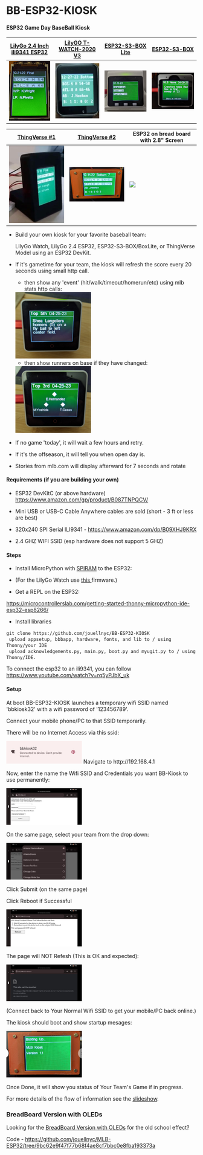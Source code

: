 # BB-ESP32-KIOSK

#### ESP32 Game Day BaseBall Kiosk


|<A HREF="https://www.tindie.com/products/lilygo/lilygo-ttgo-t4-v13-ili9341-24-inch-lcd-display/">LilyGo 2.4 Inch ili9341 ESP32</A> |<A HREF="https://www.aliexpress.us/item/3256802898629918.html">LilyGO T-WATCH-2020 V3 </A> |<A HREF="https://www.espressif.com/en/news/ESP32-S3-BOX_video">ESP32-S3-BOX Lite </A> |<A HREF="https://www.espressif.com/en/news/ESP32-S3-BOX_video">ESP32-S3-BOX</A>|
| ------------- | ------------- | ------------- |------------- |
|<img src="images/lily_24_esp32.png"  width="200"/>| <img src="images/lily_go_watch.png"  width="200"/>| <img src="images/esp-32-s3-box-lite.png" width="200"/>| <img src="images/esp_box.jpg" width="200"/>|


|<A HREF="https://www.thingiverse.com/thing:3461768"  >ThingVerse #1</A> |<A HREF="https://www.thingiverse.com/thing:3495445/files">ThingVerse #2 </A>|ESP32 on bread board with 2.8" Screen|
| ------------- | ------------- | ------------- | 
|<img src="images/side_view_black.jpg"    width="200"/>| <img src="images/orange.png" width="200"/>| <img src="images/esp32_plain.png"  width="200"/>|


- Build your own kiosk for your favorite baseball team:

  LilyGo Watch, LilyGo 2.4 ESP32, ESP32-S3-BOX/BoxLite, or ThingVerse Model using an ESP32 DevKit.  
- If it's gametime for your team, the kiosk will refresh the score every 20 seconds using small http call.

  - then show any 'event' (hit/walk/timeout/homerun/etc) using mlb stats http calls:
   <img src="images/home_run.jpg"    width="200"/>

  - then show runners on base if they have changed:
   <img src="images/on_base.jpg"    width="200"/>
 
- If no game 'today',  it will wait a few hours and retry.
- If it's the offseason, it will tell you when open day is.
- Stories from mlb.com will display afterward for 7 seconds and rotate

#### Requirements (if you are building your own)

- ESP32 DevKitC (or above hardware)
https://www.amazon.com/gp/product/B087TNPQCV/

- Mini USB or USB-C Cable
Anywhere cables are sold (short - 3 ft or less are best)

- 320x240 SPI Serial ILI9341 - https://www.amazon.com/dp/B09XHJ9KRX

- 2.4 GHZ WIFI SSID (esp hardware does not support 5 GHZ) 


#### Steps

- Install MicroPython with <A HREF="https://micropython.org/download/esp32spiram/">SPIRAM</A> to the ESP32:

- (For the LilyGo Watch use <A HREF="https://github.com/russhughes/st7789_mpy/tree/master/firmware/TWATCH-2020">this </A> firmware.)

- Get a REPL on the ESP32:

https://microcontrollerslab.com/getting-started-thonny-micropython-ide-esp32-esp8266/

- Install libraries 
```
git clone https://github.com/jouellnyc/BB-ESP32-KIOSK
 upload appsetup, bbbapp, hardware, fonts, and lib to / using Thonny/your IDE
 upload acknowledgements.py, main.py, boot.py and myugit.py to / using Thonny/IDE.
```

To connect the esp32 to an ili9341, you can follow https://www.youtube.com/watch?v=rq5yPJbX_uk

#### Setup
At boot BB-ESP32-KIOSK launches a temporary wifi SSID named 'bbkiosk32' with a wifi password of '123456789'.

Connect your mobile phone/PC  to that SSID temporarily.

There will be no Internet Access via this ssid:

<img src="images/6_wifi.png" width="200"/>
Navigate to http://192.168.4.1

Now, enter the name the Wifi SSID and Credentials you want BB-Kiosk to use permanently:

<img src="images/1_setup.jpg" width="200"/>

On the same page, select your team from the drop down:

<img src="images/3_setup_team.jpg" width="200"/>

Click Submit (on the same page)

Click Reboot if Successful

<img src="images/4_setup_reboot.jpg" width="200"/>

The page will NOT Refesh (This is OK and expected):

<img src="images/5_setup_ok_no_connect.jpg" width="200"/>

(Connect back to Your Normal Wifi SSID to get your mobile/PC back online.)

The kiosk should boot and show startup mesages:

<img src="images/7_boot.jpg" width="200"/>

Once Done, it will show you status of Your Team's Game if in progress.

For more details of the flow of information see the <a href="https://github.com/jouellnyc/BB-ESP32-KIOSK/tree/main/images/slideshow">slideshow</A>.

### BreadBoard Version with OLEDs
Looking for the [BreadBoard Version with OLEDs](README.BREAD.BOARD.md) for the old school effect?

Code - https://github.com/jouellnyc/MLB-ESP32/tree/9bc62e9f47f77b68f4ae8cf7bbc0e8fba193373a

